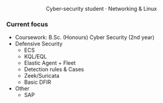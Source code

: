 <p align="center">
  Cyber-security student · Networking & Linux
</p>

### Current focus
- Coursework: B.Sc. (Honours) Cyber Security (2nd year)
- Defensive Security
  - ECS
  - KQL/EQL
  - Elastic Agent + Fleet
  - Detection rules & Cases
  - Zeek/Suricata
  - Basic DFIR
- Other
  - SAP
